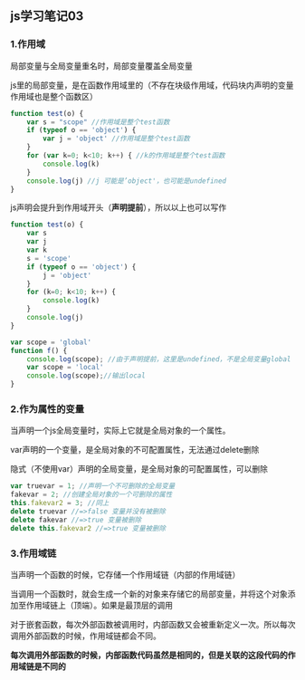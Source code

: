 ## js学习笔记03

### 1.作用域

局部变量与全局变量重名时，局部变量覆盖全局变量

js里的局部变量，是在函数作用域里的（不存在块级作用域，代码块内声明的变量作用域也是整个函数区）

```js
function test(o) {
    var s = "scope" //作用域是整个test函数
    if (typeof o == 'object') {
        var j = 'object' //作用域是整个test函数
    }
    for (var k=0; k<10; k++) { //k的作用域是整个test函数
        console.log(k)
    }
    console.log(j) //j 可能是’object'，也可能是undefined
}
```

js声明会提升到作用域开头（**声明提前**），所以以上也可以写作

```js
function test(o) {
    var s
    var j
    var k
    s = 'scope'
    if (typeof o == 'object') {
        j = 'object'
    }
    for (k=0; k<10; k++) {
        console.log(k)
    }
    console.log(j)
}
```

```js
var scope = 'global'
function f() {
    console.log(scope); //由于声明提前，这里是undefined，不是全局变量global
    var scope = 'local' 
    console.log(scope);//输出local
}
```

### 2.作为属性的变量

当声明一个js全局变量时，实际上它就是全局对象的一个属性。

var声明的一个变量，是全局对象的不可配置属性，无法通过delete删除

隐式（不使用var）声明的全局变量，是全局对象的可配置属性，可以删除

```js
var truevar = 1; //声明一个不可删除的全局变量
fakevar = 2; //创建全局对象的一个可删除的属性
this.fakevar2 = 3; //同上
delete truevar //=>false 变量并没有被删除
delete fakevar //=>true 变量被删除
delete this.fakevar2 //=>true 变量被删除
```

### 3.作用域链

当声明一个函数的时候，它存储一个作用域链（内部的作用域链）

当调用一个函数时，就会生成一个新的对象来存储它的局部变量，并将这个对象添加至作用域链上（顶端）。如果是最顶层的调用

对于嵌套函数，每次外部函数被调用时，内部函数又会被重新定义一次。所以每次调用外部函数的时候，作用域链都会不同。

**每次调用外部函数的时候，内部函数代码虽然是相同的，但是关联的这段代码的作用域链是不同的**

